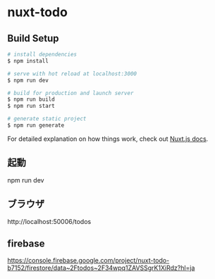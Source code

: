 # nuxt-todo

## Build Setup

```bash
# install dependencies
$ npm install

# serve with hot reload at localhost:3000
$ npm run dev

# build for production and launch server
$ npm run build
$ npm run start

# generate static project
$ npm run generate
```

For detailed explanation on how things work, check out [Nuxt.js docs](https://nuxtjs.org).

## 起動
npm run dev

## ブラウザ
http://localhost:50006/todos

## firebase
https://console.firebase.google.com/project/nuxt-todo-b7152/firestore/data~2Ftodos~2F34wpq1ZAVSSgrK1XiRdz?hl=ja

